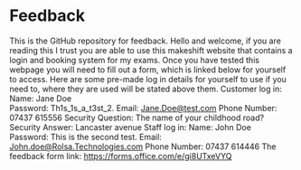 # Feedback
This is the GitHub repository for feedback. 
Hello and welcome, if you are reading this I trust you are able to use this makeshift website that contains a login and booking system for my exams. 
Once you have tested this webpage you will need to fill out a form, which is linked below for yourself to access. 
Here are some pre-made log in details for yourself to use if you need to, where they are used will be stated above them. 
Customer log in:
Name: Jane Doe	
Password: Th1s_1s_a_t3st_2.
Email: Jane.Doe@test.com
Phone Number: 07437 615556
Security Question: The name of your childhood road?
Security Answer: Lancaster avenue
Staff log in: 
Name: John Doe	
Password: This is the second test.
Email: John.doe@Rolsa.Technologies.com
Phone Number: 07437 614446
The feedback form link:
https://forms.office.com/e/gi8UTxeVYQ
